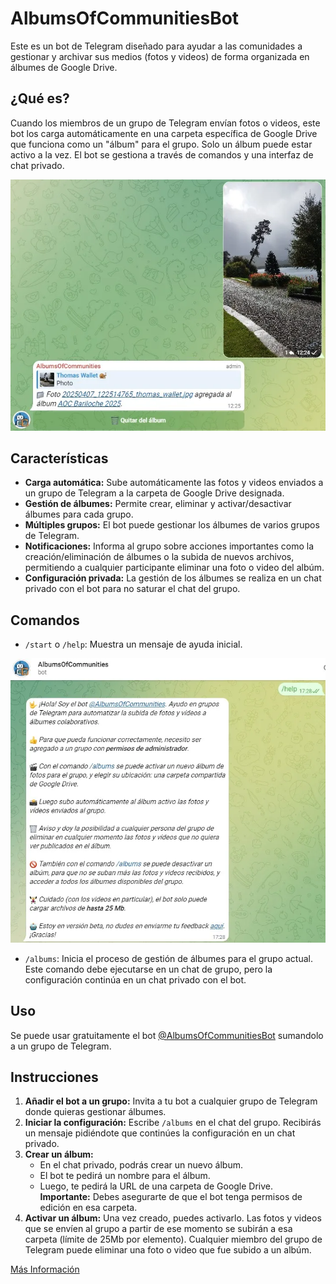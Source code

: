 # AlbumsOfCommunitiesBot

Este es un bot de Telegram diseñado para ayudar a las comunidades a gestionar y archivar sus medios (fotos y videos) de forma organizada en álbumes de Google Drive.

## ¿Qué es?

Cuando los miembros de un grupo de Telegram envían fotos o videos, este bot los carga automáticamente en una carpeta específica de Google Drive que funciona como un "álbum" para el grupo. Solo un álbum puede estar activo a la vez. El bot se gestiona a través de comandos y una interfaz de chat privado.

![Foto](/images/Foto.webp)

## Características

-   **Carga automática:** Sube automáticamente las fotos y videos enviados a un grupo de Telegram a la carpeta de Google Drive designada.
-   **Gestión de álbumes:** Permite crear, eliminar y activar/desactivar álbumes para cada grupo.
-   **Múltiples grupos:** El bot puede gestionar los álbumes de varios grupos de Telegram.
-   **Notificaciones:** Informa al grupo sobre acciones importantes como la creación/eliminación de álbumes o la subida de nuevos archivos, permitiendo a cualquier participante eliminar una foto o video del albúm.
-   **Configuración privada:** La gestión de los álbumes se realiza en un chat privado con el bot para no saturar el chat del grupo.

## Comandos

-   `/start` o `/help`: Muestra un mensaje de ayuda inicial.

![Help](/images/Help.webp)

-   `/albums`: Inicia el proceso de gestión de álbumes para el grupo actual. Este comando debe ejecutarse en un chat de grupo, pero la configuración continúa en un chat privado con el bot.

## Uso

Se puede usar gratuitamente el bot [@AlbumsOfCommunitiesBot](http://t.me/AlbumsOfCommunitiesBot) sumandolo a un grupo de Telegram.

## Instrucciones

1.  **Añadir el bot a un grupo:** Invita a tu bot a cualquier grupo de Telegram donde quieras gestionar álbumes.
2.  **Iniciar la configuración:** Escribe `/albums` en el chat del grupo. Recibirás un mensaje pidiéndote que continúes la configuración en un chat privado.
3.  **Crear un álbum:**
    -   En el chat privado, podrás crear un nuevo álbum.
    -   El bot te pedirá un nombre para el álbum.
    -   Luego, te pedirá la URL de una carpeta de Google Drive. **Importante:** Debes asegurarte de que el bot tenga permisos de edición en esa carpeta.
4.  **Activar un álbum:** Una vez creado, puedes activarlo. Las fotos y videos que se envíen al grupo a partir de ese momento se subirán a esa carpeta (límite de 25Mb por elemento). Cualquier miembro del grupo de Telegram puede eliminar una foto o video que fue subido a un albúm.

[Más Información](https://thomaswallet.substack.com/publish/post/160280277)
